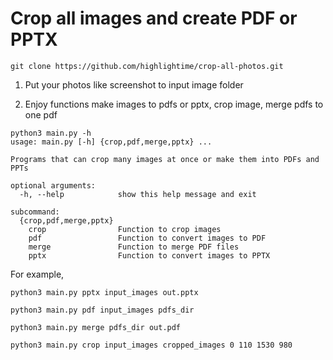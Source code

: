 # Crop all images and create PDF or PPTX


```
git clone https://github.com/highlightime/crop-all-photos.git
```

1. Put your photos like screenshot to input image folder

2. Enjoy functions make images to pdfs or pptx, crop image, merge pdfs to one pdf


```
python3 main.py -h
usage: main.py [-h] {crop,pdf,merge,pptx} ...

Programs that can crop many images at once or make them into PDFs and PPTs

optional arguments:
  -h, --help            show this help message and exit

subcommand:
  {crop,pdf,merge,pptx}
    crop                Function to crop images
    pdf                 Function to convert images to PDF
    merge               Function to merge PDF files
    pptx                Function to convert images to PPTX
```

For example, 


```python3 main.py pptx input_images out.pptx```


```python3 main.py pdf input_images pdfs_dir```


```python3 main.py merge pdfs_dir out.pdf```


```python3 main.py crop input_images cropped_images 0 110 1530 980```


